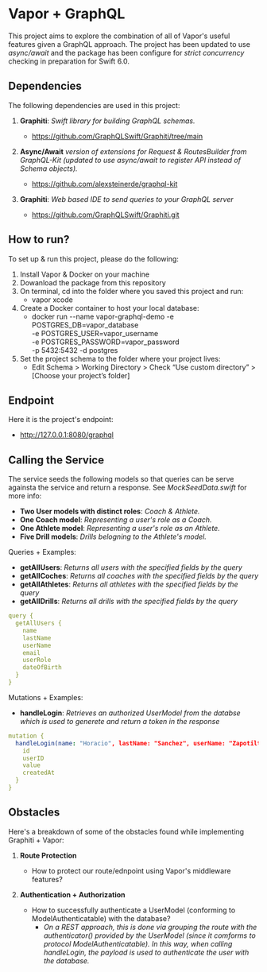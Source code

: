 # Vapor + GraphQL
This project aims to explore the combination of all of Vapor's useful features given a GraphQL approach. The project has been updated to use _async/await_ and the package has been configure for _strict concurrency_ checking in preparation for Swift 6.0.

## Dependencies
The following dependencies are used in this project:
  1) **Graphiti**: _Swift library for building GraphQL schemas._
      - https://github.com/GraphQLSwift/Graphiti/tree/main
    
  2) **Async/Await** _version of extensions for Request & RoutesBuilder from GraphQL-Kit (updated to use async/await to register API instead of Schema objects)._
     - https://github.com/alexsteinerde/graphql-kit
    
  3) **Graphiti**: _Web based IDE to send queries to your GraphQL server_
     - https://github.com/GraphQLSwift/Graphiti.git

## How to run?
To set up & run this project, please do the following:

  1) Install Vapor & Docker on your machine
  2) Dowanload the package from this repository
  3) On terminal, cd into the folder where you saved this project and run:
     - vapor xcode
  5) Create a Docker container to host your local database:
     - docker run --name vapor-graphql-demo -e POSTGRES_DB=vapor_database \
        -e POSTGRES_USER=vapor_username \
        -e POSTGRES_PASSWORD=vapor_password \
        -p 5432:5432 -d postgres
  6) Set the project schema to the folder where your project lives:
     - Edit Schema > Working Directory > Check “Use custom directory” > [Choose your project’s folder]

## Endpoint
Here it is the project's endpoint: 
- http://127.0.0.1:8080/graphql

## Calling the Service
The service seeds the following models so that queries can be serve againsta the service and return a response. See _MockSeedData.swift_ for more info:
  - **Two User models with distinct roles**: _Coach & Athlete._
  - **One Coach model**: _Representing a user's role as a Coach._
  - **One Athlete model**: _Representing a user's role as an Athlete._
  - **Five Drill models**: _Drills belogning to the Athlete's model._

Queries + Examples:
  - **getAllUsers**: _Returns all users with the specified fields by the query_
  - **getAllCoches**: _Returns all coaches with the specified fields by the query_
  - **getAllAthletes**: _Returns all athletes with the specified fields by the query_
  - **getAllDrills**: _Returns all drills with the specified fields by the query_

```yaml
query {
  getAllUsers {
    name
    lastName
    userName
    email
    userRole
    dateOfBirth
  }
}
```


Mutations + Examples:
  - **handleLogin**: _Retrieves an authorized UserModel from the databse which is used to generete and return a token in the response_

```yaml
mutation {
  handleLogin(name: "Horacio", lastName: "Sanchez", userName: "Zapotiltic23", dateOfBirth: "April 1, 1990" email: "horacio@matrixnumerics2.com", password: "0123456789", userRole: "coach") {
    id
    userID
    value
    createdAt
  }
}
```

## Obstacles
Here's a breakdown of some of the obstacles found while implementing Graphiti + Vapor:

1) **Route Protection**
   - How to protect our route/ednpoint using Vapor's middleware features?
  
2) **Authentication + Authorization**
   - How to successfully authenticate a UserModel (conforming to ModelAuthenticatable) with the database?
       - _On a REST approach, this is done via grouping the route with the authenticator() provided by the UserModel (since it comforms to protocol ModelAuthenticatable). In this way, when calling handleLogin, the payload is used to authenticate the user with the database._
